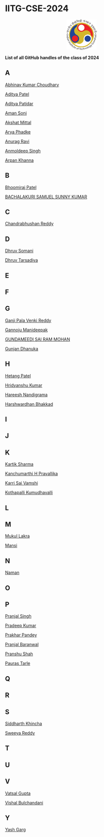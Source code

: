 # IITG-CSE-2024

<p align="center">
<img src="./assets/iitg_logo.png" width="100" height="100"/>
</p>

**List of all GitHub handles of the class of 2024**<br>

## A

[Abhinav Kumar Choudhary](https://github.com/IamAbhi12)<br>

[Aditya Patel](https://github.com/Adi-183)<br>

[Aditya Patidar](https://github.com/Adii45)<br>

[Aman Soni](https://github.com/ssamansoni)<br>

[Akshat Mittal](https://github.com/akshatmittal2002)<br>

[Arya Phadke](https://github.com/phadkearya)<br>

[Anurag Ravi](https://github.com/Anurag-ravi)<br>

[Anmoldeep Singh](https://github.com/mortal-ghost)<br>

[Arpan Khanna](https://github.com/arpan-khanna)<br>

## B

[Bhoomiraj Patel](https://github.com/Bhoomiraj2002)<br>

[BACHALAKURI SAMUEL SUNNY KUMAR](https://github.com/samuel-web2002)<br>

## C

[Chandrabhushan Reddy](https://github.com/demongod11)<br>

## D

[Dhruv Somani](https://github.com/dhruvsomani)<br>

[Dhruv Tarsadiya](https://github.com/DrDoofinstein)<br>

## E

## F

## G

[Ganji Pala Venki Reddy](https://github.com/PalaVenkiReddy)<br>

[Gannoju Manideepak](https://github.com/shield12345)<br>

[GUNDAMEEDI SAI RAM MOHAN](https://github.com/gsairammohan)<br>

[Gunjan Dhanuka](https://github.com/GunjanDhanuka)<br>

## H

[Hetang Patel](https://github.com/hetang7802)<br>

[Hridyanshu Kumar](https://github.com/hridyanshuk)<br>

[Hareesh Nandigrama](https://github.com/Hareesh-Nandigrama)<br>

[Harshwardhan Bhakkad](https://github.com/HarshBhakkad)<br>

## I

## J

## K

[Kartik Sharma](https://github.com/kaisawesome)<br>

[Kanchumarthi H Pravallika](https://github.com/khpravallika)<br>

[Karri Sai Vamshi](https://github.com/SaiVamshi11)<br>

[Kothapalli Kumudhavalli](https://github.com/kk-2603)<br>

## L

## M
[Mukul Lakra](https://github.com/MSD7797)<br>

[Mansi](https://github.com/AnMaJ)<br>

## N
[Naman](https://github.com/Naman-72)<br>
## O

## P

[Pranjal Singh](https://github.com/pranjal198)<br>

[Pradeep Kumar](https://github.com/sirus-max)<br>

[Prakhar Pandey](https://github.com/p-prakhar)<br>

[Pranjal Baranwal](https://github.com/Pranjal-g083)<br>

[Pranshu Shah](https://github.com/pranshu-45)<br>

[Pauras Tarle](https://github.com/Pauras022)<br>

## Q

## R

## S

[Siddharth Khincha](https://github.com/siddharthkhincha)<br>

[Sweeya Reddy](https://github.com/sweeya2)<br>

## T

## U

## V

[Vatsal Gupta](https://github.com/vatsal-ts)<br>

[Vishal Bulchandani](https://github.com/vi-bulchandani)<br>

## Y

[Yash Garg](https://github.com/YashGargIND)<br>
